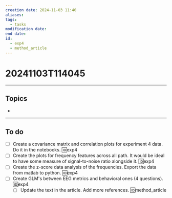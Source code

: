 ```yaml
---
creation date: 2024-11-03 11:40
aliases: 
tags:
  - tasks
modification date: 
end date: 
id:
  - exp4
  - method_article
---
```

# 20241103T114045
---
## Topics
+ 
---
## To do
- [ ] Create a covariance matrix and correlation plots for experiment 4 data. Do it in the notebooks. 🆔exp4
- [ ] Create the plots for frequency features across all path. It would be ideal to have some measure of signal-to-noise ratio alongside it. 🆔exp4
- [ ] Create the z-score data analysis of the frequencies. Export the data from matlab to python. 🆔exp4
- [ ] Create GLM's between EEG metrics and behavioral ones (4 questions). 🆔exp4
	- [ ] Update the text in the article. Add more references. 🆔method_article